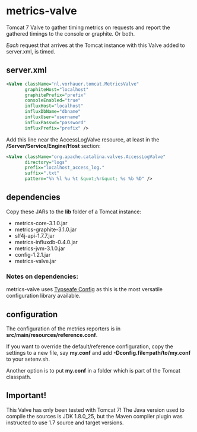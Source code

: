 # metrics-valve

Tomcat 7 Valve to gather timing metrics on requests and report the gathered timings to the console or graphite. Or both.

*Each* request that arrives at the Tomcat instance with this Valve added to server.xml, is timed.

## server.xml

```XML
<Valve className="nl.vorhauer.tomcat.MetricsValve"
       graphiteHost="localhost"
       graphitePrefix="prefix"
       consoleEnabled="true"
       influxHost="localhost"
       influxDbName="dbname"
       influxUser="username"
       influxPasswd="password"
       influxPrefix="prefix" />
```

Add this line near the AccessLogValve resource, at least in the **/Server/Service/Engine/Host** section:

```XML
<Valve className="org.apache.catalina.valves.AccessLogValve"
       directory="logs"
       prefix="localhost_access_log."
       suffix=".txt"
       pattern="%h %l %u %t &quot;%r&quot; %s %b %D" />
```

## dependencies

Copy these JARs to the **lib** folder of a Tomcat instance:

- metrics-core-3.1.0.jar
- metrics-graphite-3.1.0.jar
- slf4j-api-1.7.7.jar
- metrics-influxdb-0.4.0.jar
- metrics-jvm-3.1.0.jar
- config-1.2.1.jar
- metrics-valve.jar

### Notes on dependencies:

metrics-valve uses [Typseafe Config](https://github.com/typesafehub/config "Typesafe Config") as this is the most versatile configuration library available.

## configuration

The configuration of the metrics reporters is in **src/main/resources/reference.conf**.

If you want to override the default/reference configuration, copy the settings to a new file, say **my.conf** and
add **-Dconfig.file=path/to/my.conf** to your setenv.sh.

Another option is to put **my.conf** in a folder which is part of the Tomcat classpath.

## Important!

This Valve has only been tested with Tomcat 7!
The Java version used to compile the sources is JDK 1.8.0_25, but the Maven compiler plugin was
instructed to use 1.7 source and target versions.

